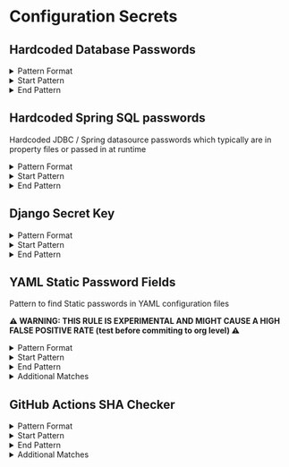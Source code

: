 <!-- WARNING: This README is generated automatically
-->
# Configuration Secrets

## Hardcoded Database Passwords


<details>
<summary>Pattern Format</summary>
<p>

```regex
[^\r\n\p{Cc}]+
```

**Comments / Notes:**

- Current Version: v0.1
- Only support for Postgres and MySQL password strings
- Checks if the password is null / length of 0
- Supports quoted passwords
- Not case sensative
</p>
</details>


<details>
<summary>Start Pattern</summary>
<p>

```regex
(?:[^0-9A-Za-z]|\A)(?i)(?:postgres|mysql|mysql_root)_password[\t ]*[=:][\t ]*['"]
```

</p>
</details>
<details>
<summary>End Pattern</summary>
<p>

```regex
\z|[\r\n'"]
```

</p>
</details>

## Hardcoded Spring SQL passwords

Hardcoded JDBC / Spring datasource passwords which typically are in property files or passed in at runtime


<details>
<summary>Pattern Format</summary>
<p>

```regex
[^\r\n'"\p{Cc}]+
```

**Comments / Notes:**

- Current Version: v0.1
</p>
</details>


<details>
<summary>Start Pattern</summary>
<p>

```regex
(?:spring\.datasource|jdbc)\.password[ \t]*=[ \t]*['"]?
```

</p>
</details>
<details>
<summary>End Pattern</summary>
<p>

```regex
\z|['"\r\n]
```

</p>
</details>

## Django Secret Key


<details>
<summary>Pattern Format</summary>
<p>

```regex
[^\r\n"']+
```

**Comments / Notes:**

- Current Version: v0.1
- _If the secret is at the start of the file, its not picked up_
</p>
</details>


<details>
<summary>Start Pattern</summary>
<p>

```regex
\bSECRET_KEY[ \t]*=[ \t]*["']
```

</p>
</details>
<details>
<summary>End Pattern</summary>
<p>

```regex
['"]
```

</p>
</details>

## YAML Static Password Fields

Pattern to find Static passwords in YAML configuration files


**⚠️ WARNING: THIS RULE IS EXPERIMENTAL AND MIGHT CAUSE A HIGH FALSE POSITIVE RATE (test before commiting to org level) ⚠️**

<details>
<summary>Pattern Format</summary>
<p>

```regex
[^\r\n'"]+
```

**Comments / Notes:**

- Current Version: v0.1
- The hardcoded password is between 12 and 32 chars long
- Some false positives in Code might appear
- The pattern only checks for certain key words to begin the pattern (`secret`, `password`, etc.)
</p>
</details>


<details>
<summary>Start Pattern</summary>
<p>

```regex
(?:\n|\A)[ \t]*(?:secret|service_pass(wd|word|code|phrase)|pass(?:wd|word|code|phrase)?|key)[ \t]*:[ \t]*['"]?
```

</p>
</details>
<details>
<summary>End Pattern</summary>
<p>

```regex
['"\r\n]|\z
```

</p>
</details>
<details>
<summary>Additional Matches</summary>
<p>
Add these additional matches to the [Secret Scanning Custom Pattern](https://docs.github.com/en/enterprise-cloud@latest/code-security/secret-scanning/defining-custom-patterns-for-secret-scanning#example-of-a-custom-pattern-specified-using-additional-requirements).


- Not Match: `^(?:keyPassphrase|password|key|[ \t]+|\$\{[A-Za-z0-9_-]+\}|(?:str|string|int|bool)( +#.*)?),?$`
- Not Match: `^(?:.* = )?(?:None|[Tt]rue|[Ff]alse|[Nn]ull|Default(?:Type)?|Event|[A-Z]+_KEY|VERSION|NAME|update|destroy|(?:dis|en)ableEventListeners|\.\.\.),?$`
- Not Match: `^(?:(?:this|self|obj)\.)(?:[A-Za-z_]+\,|[A-Za-z_].*)$`
- Not Match: `^(?:[a-zA-Z_]+(?:\(\))?\.)*[a-zA-Z_]+\(\)$`
- Not Match: `^\s*(?:typing\.)?(?:[Tt]uple|[Ll]ist|[Dd]ict|Callable|Iterable|Sequence|Optional|Union)\[.*$`

</p>
</details>

## GitHub Actions SHA Checker


<details>
<summary>Pattern Format</summary>
<p>

```regex
[a-z0-9_-]{1,39}\/[a-z0-9_-]{1,100}@[a-z0-9._-]{1,39}
```

**Comments / Notes:**

- Current Version: v0.1
- Checks for all github action susing a version that isn't a pinned SHA-1 commit hash
- Checks for uses: org name / repo name @ string under 40 characters
- Not case sensative
- exclude all actions in actions, github and advanced-security repo
</p>
</details>


<details>
<summary>Start Pattern</summary>
<p>

```regex
\buses:[ \t]{1,5}
```

</p>
</details>
<details>
<summary>End Pattern</summary>
<p>

```regex
\s|\z
```

</p>
</details>
<details>
<summary>Additional Matches</summary>
<p>
Add these additional matches to the [Secret Scanning Custom Pattern](https://docs.github.com/en/enterprise-cloud@latest/code-security/secret-scanning/defining-custom-patterns-for-secret-scanning#example-of-a-custom-pattern-specified-using-additional-requirements).


- Not Match: `^(actions|github|advanced-security)/`

</p>
</details>